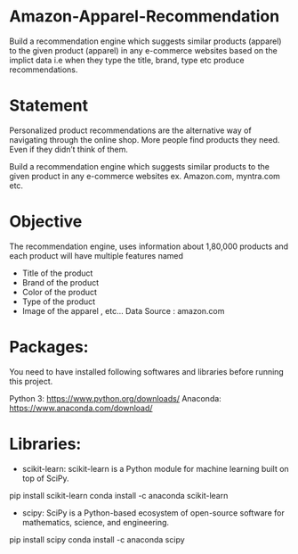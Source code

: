# Amazon-Apparel-Recommendation
Build a recommendation engine which suggests similar products (apparel) to the given product (apparel) in any e-commerce websites based on the implict data i.e when they type the title, brand, type etc produce recommendations.

# Statement
Personalized product recommendations are the alternative way of navigating through the online shop. More people find products they need. Even if they didn’t think of them.

Build a recommendation engine which suggests similar products to the given product in any e-commerce websites ex. Amazon.com, myntra.com etc.

# Objective
The recommendation engine, uses information about 1,80,000 products and each product will have multiple features named

* Title of the product
* Brand of the product
* Color of the product
* Type of the product
* Image of the apparel , etc...
Data Source : amazon.com

# Packages: 
You need to have installed following softwares and libraries before running this project.

Python 3: https://www.python.org/downloads/
Anaconda: https://www.anaconda.com/download/

# Libraries:
- scikit-learn: scikit-learn is a Python module for machine learning built on top of SciPy.

pip install scikit-learn
conda install -c anaconda scikit-learn
- scipy: SciPy is a Python-based ecosystem of open-source software for mathematics, science, and engineering.

pip install scipy
conda install -c anaconda scipy
